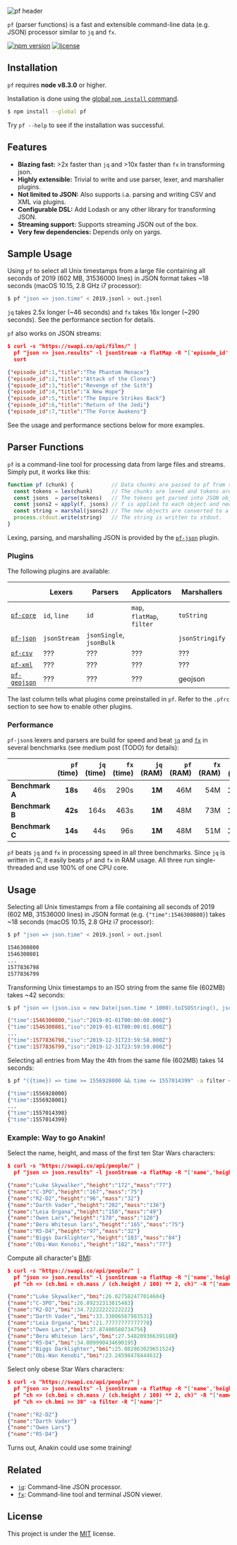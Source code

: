 ![pf header][header]

`pf` (parser functions) is a fast and extensible command-line data (e.g. JSON) processor similar to `jq` and `fx`.

[![npm version](https://img.shields.io/npm/v/fx.svg?color=orange)](https://www.npmjs.com/package/fx)
[![license](https://img.shields.io/badge/license-MIT-blue.svg?color=green)][license]

## Installation

`pf` requires **node v8.3.0** or higher.

Installation is done using the [global `npm install` command][npm].

```bash
$ npm install --global pf
```

Try `pf --help` to see if the installation was successful.

## Features

+   **Blazing fast:** >2x faster than `jq` and >10x faster than `fx` in transforming json.
+   **Highly extensible:** Trivial to write and use parser, lexer, and marshaller plugins.
+   **Not limited to JSON:** Also supports i.a. parsing and writing CSV and XML via plugins.
+   **Configurable DSL:** Add Lodash or any other library for transforming JSON.
+   **Streaming support:** Supports streaming JSON out of the box.
+   **Very few dependencies:** Depends only on yargs.

## Sample Usage

Using `pf` to select all Unix timestamps from a large file containing all seconds of 2019 (602 MB, 31536000 lines) in JSON format takes ~18 seconds (macOS 10.15, 2.8 GHz i7 processor):

```bash
$ pf "json => json.time" < 2019.jsonl > out.jsonl
```

`jq` takes 2.5x longer (~46 seconds) and `fx` takes 16x longer (~290 seconds).
See the performance section for details.

`pf` also works on JSON streams:

```json
$ curl -s "https://swapi.co/api/films/" |
  pf "json => json.results" -l jsonStream -a flatMap -R "['episode_id','title']" |
  sort

{"episode_id":1,"title":"The Phantom Menace"}
{"episode_id":2,"title":"Attack of the Clones"}
{"episode_id":3,"title":"Revenge of the Sith"}
{"episode_id":4,"title":"A New Hope"}
{"episode_id":5,"title":"The Empire Strikes Back"}
{"episode_id":6,"title":"Return of the Jedi"}
{"episode_id":7,"title":"The Force Awakens"}
```

See the usage and performance sections below for more examples.

## Parser Functions

`pf` is a command-line tool for processing data from large files and streams.
Simply put, it works like this:

```javascript
function pf (chunk) {            // Data chunks are passed to pf from stdin.
  const tokens = lex(chunk)      // The chunks are lexed and tokens are identified.
  const jsons  = parse(tokens)   // The tokens get parsed into JSON objects. 
  const jsons2 = apply(f, jsons) // f is applied to each object and new JSON objects are returned.
  const string = marshal(jsons2) // The new objects are converted to a string.
  process.stdout.write(string)   // The string is written to stdout.
}
```

Lexing, parsing, and marshalling JSON is provided by the [`pf-json`][pf-json] plugin.

### Plugins

The following plugins are available:

|                            | Lexers       | Parsers                  | Applicators                | Marshallers     | in `pf` |
|----------------------------|--------------|--------------------------|----------------------------|-----------------|:-------:|
| [`pf-core`][pf-core]       | `id`, `line` | `id`                     | `map`, `flatMap`, `filter` | `toString`      |    ✓    |
| [`pf-json`][pf-json]       | `jsonStream` | `jsonSingle`, `jsonBulk` |                            | `jsonStringify` |    ✓    |
| [`pf-csv`][pf-csv]         | ???          | ???                      | ???                        | ???             |    ✕    |
| [`pf-xml`][pf-xml]         | ???          | ???                      | ???                        | ???             |    ✕    |
| [`pf-geojson`][pf-geojson] | ???          | ???                      | ???                        | geojson         |    ✕    |

The last column tells what plugins come preinstalled in `pf`.
Refer to the `.pfrc` section to see how to enable other plugins.

### Performance

`pf-json`s lexers and parsers are build for speed and beat [`jq`][jq] and [`fx`][fx] in several benchmarks (see medium post (TODO) for details):

|                 | `pf` (time) | `jq` (time) | `fx` (time) | `jq` (RAM) | `pf` (RAM) | `fx` (RAM) | all (CPU) |
|-----------------|------------:|------------:|------------:|-----------:|-----------:|-----------:|----------:|
| **Benchmark A** |     **18s** |         46s |        290s |     **1M** |        46M |        54M |  **100%** |
| **Benchmark B** |     **42s** |        164s |        463s |     **1M** |        48M |        73M |  **100%** |
| **Benchmark C** |     **14s** |         44s |         96s |     **1M** |        48M |        51M |  **100%** |

`pf` beats `jq` and `fx` in processing speed in all three benchmarks.
Since `jq` is written in C, it easily beats `pf` and `fx` in RAM usage.
All three run single-threaded and use 100% of one CPU core.

## Usage

Selecting all Unix timestamps from a file containing all seconds of 2019 (602 MB, 31536000 lines) in JSON format (e.g. `{"time":1546300800}`) takes ~18 seconds (macOS 10.15, 2.8 GHz i7 processor):

```bash
$ pf "json => json.time" < 2019.jsonl > out.jsonl

1546300800
1546300801
...
1577836798
1577836799
```

Transforming Unix timestamps to an ISO string from the same file (602MB) takes ~42 seconds:

```bash
$ pf "json => (json.iso = new Date(json.time * 1000).toISOString(), json)" < 2019.jsonl > out.jsonl

{"time":1546300800,"iso":"2019-01-01T00:00:00.000Z"}
{"time":1546300801,"iso":"2019-01-01T00:00:01.000Z"}
...
{"time":1577836798,"iso":"2019-12-31T23:59:58.000Z"}
{"time":1577836799,"iso":"2019-12-31T23:59:59.000Z"}
```

Selecting all entries from May the 4th from the same file (602MB) takes 14 seconds:

```bash
$ pf "({time}) => time >= 1556928000 && time <= 1557014399" -a filter < 2019.jsonl > out.jsonl

{"time":1556928000}
{"time":1556928001}
...
{"time":1557014398}
{"time":1557014399}
```

### Example: Way to go Anakin!

Select the name, height, and mass of the first ten Star Wars characters:

```json
$ curl -s "https://swapi.co/api/people/" |
  pf "json => json.results" -l jsonStream -a flatMap -R "['name','height','mass']"

{"name":"Luke Skywalker","height":"172","mass":"77"}
{"name":"C-3PO","height":"167","mass":"75"}
{"name":"R2-D2","height":"96","mass":"32"}
{"name":"Darth Vader","height":"202","mass":"136"}
{"name":"Leia Organa","height":"150","mass":"49"}
{"name":"Owen Lars","height":"178","mass":"120"}
{"name":"Beru Whitesun lars","height":"165","mass":"75"}
{"name":"R5-D4","height":"97","mass":"32"}
{"name":"Biggs Darklighter","height":"183","mass":"84"}
{"name":"Obi-Wan Kenobi","height":"182","mass":"77"}
```

Compute all character's [BMI][BMI]:

```json
$ curl -s "https://swapi.co/api/people/" |
  pf "json => json.results" -l jsonStream -a flatMap -R "['name','height','mass']" |
  pf "ch => (ch.bmi = ch.mass / (ch.height / 100) ** 2, ch)" -R "['name','bmi']"

{"name":"Luke Skywalker","bmi":26.027582477014604}
{"name":"C-3PO","bmi":26.89232313815483}
{"name":"R2-D2","bmi":34.72222222222222}
{"name":"Darth Vader","bmi":33.33006567983531}
{"name":"Leia Organa","bmi":21.77777777777778}
{"name":"Owen Lars","bmi":37.87400580734756}
{"name":"Beru Whitesun lars","bmi":27.548209366391188}
{"name":"R5-D4","bmi":34.009990434690195}
{"name":"Biggs Darklighter","bmi":25.082863029651524}
{"name":"Obi-Wan Kenobi","bmi":23.24598478444632}
```

Select only obese Star Wars characters:

```json
$ curl -s "https://swapi.co/api/people/" |
  pf "json => json.results" -l jsonStream -a flatMap -R "['name','height','mass']" |
  pf "ch => (ch.bmi = ch.mass / (ch.height / 100) ** 2, ch)" -R "['name','bmi']" |
  pf "ch => ch.bmi >= 30" -a filter -R "['name']"

{"name":"R2-D2"}
{"name":"Darth Vader"}
{"name":"Owen Lars"}
{"name":"R5-D4"}
```

Turns out, Anakin could use some training!

## Related

+   [`jq`][jq]: Command-line JSON processor.
+   [`fx`][fx]: Command-line tool and terminal JSON viewer.

## License

This project is under the [MIT][license] license.

[header]: ./header.gif
[npm]: https://docs.npmjs.com/downloading-and-installing-packages-globally
[BMI]: https://en.wikipedia.org/wiki/Body_mass_index
[fx]: https://github.com/antonmedv/fx
[jq]: https://github.com/stedolan/jq
[pf-core]: https://github.com/Yord/pf
[pf-json]: https://github.com/Yord/pf
[pf-csv]: https://github.com/Yord/pf
[pf-xml]: https://github.com/Yord/pf
[pf-geojson]: https://github.com/Yord/pf
[license]: https://github.com/Yord/pf/blob/master/LICENSE